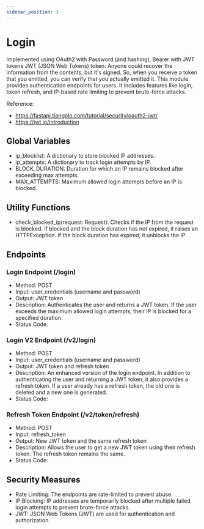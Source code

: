 ```yaml
---
sidebar_position: 3
---
```


# Login

Implemented using OAuth2 with Password (and hashing), Bearer with JWT tokens
JWT (JSON Web Tokens) token: Anyone could recover the information from the contents, but it's signed. So, when you receive a token that you emitted, you can verify that you actually emitted it. This module provides authentication endpoints for users. It includes features like login, token refresh, and IP-based rate limiting to prevent brute-force attacks.

Reference:

- https://fastapi.tiangolo.com/tutorial/security/oauth2-jwt/
- https://jwt.io/introduction

## Global Variables

- ip_blocklist: A dictionary to store blocked IP addresses.
- ip_attempts: A dictionary to track login attempts by IP.
- BLOCK_DURATION: Duration for which an IP remains blocked after exceeding max attempts.
- MAX_ATTEMPTS: Maximum allowed login attempts before an IP is blocked.

## Utility Functions

- check_blocked_ip(request: Request): Checks if the IP from the request is blocked. If blocked and the block duration has not expired, it raises an HTTPException. If the block duration has expired, it unblocks the IP.

## Endpoints

### Login Endpoint (/login)

- Method: POST
- Input: user_credentials (username and password)
- Output: JWT token
- Description: Authenticates the user and returns a JWT token. If the user exceeds the maximum allowed login attempts, their IP is blocked for a specified duration.
- Status Code:

### Login V2 Endpoint (/v2/login)

- Method: POST
- Input: user_credentials (username and password)
- Output: JWT token and refresh token
- Description: An enhanced version of the login endpoint. In addition to authenticating the user and returning a JWT token, it also provides a refresh token. If a user already has a refresh token, the old one is deleted and a new one is generated.
- Status Code:

### Refresh Token Endpoint (/v2/token/refresh)

- Method: POST
- Input: refresh_token
- Output: New JWT token and the same refresh token
- Description: Allows the user to get a new JWT token using their refresh token. The refresh token remains the same.
- Status Code:

## Security Measures

- Rate Limiting: The endpoints are rate-limited to prevent abuse.
- IP Blocking: IP addresses are temporarily blocked after multiple failed login attempts to prevent brute-force attacks.
- JWT: JSON Web Tokens (JWT) are used for authentication and authorization.
